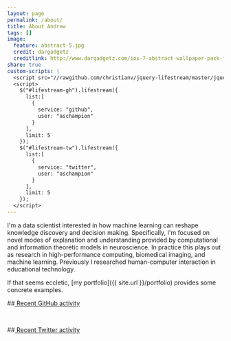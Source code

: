 ```yaml
---
layout: page
permalink: /about/
title: About Andrew
tags: []
image:
  feature: abstract-5.jpg
  credit: dargadgetz
  creditlink: http://www.dargadgetz.com/ios-7-abstract-wallpaper-pack-for-iphone-5-and-ipod-touch-retina/
share: true
custom-scripts: |
  <script src="//rawgithub.com/christianv/jquery-lifestream/master/jquery.lifestream.min.js"></script>
  <script>
    $("#lifestream-gh").lifestream({
      list:[
        {
          service: "github",
          user: "aschampion"
        }
      ],
      limit: 5
    });
    $("#lifestream-tw").lifestream({
      list:[
        {
          service: "twitter",
          user: "aschampion"
        }
      ],
      limit: 5
    });
  </script>
---
```


I'm a data scientist interested in how machine learning can reshape knowledge discovery and decision making. Specifically, I'm focused on novel modes of explanation and understanding provided by computational and information theoretic models in neuroscience. In practice this plays out as research in high-performance computing, biomedical imaging, and machine learning. Previously I researched human-computer interaction in educational technology.

If that seems eccletic, [my portfolio]({{ site.url }}/portfolio) provides some concrete examples.

##<a href="http://github.com/{{ site.owner.github }}"><i class="icon-github"></i> Recent GitHub activity</a>

<div id="lifestream-gh">&nbsp;</div>

##<a href="http://twitter.com/{{ site.owner.twitter }}"><i class="icon-twitter"></i> Recent Twitter activity</a>

<div id="lifestream-tw">&nbsp;</div>